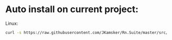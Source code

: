 # Auto install on current project:

Linux: 
```bash
curl -s https://raw.githubusercontent.com/JKamsker/Rn.Suite/master/src/examples/Scripts/add_to_project.sh | bash -s
```